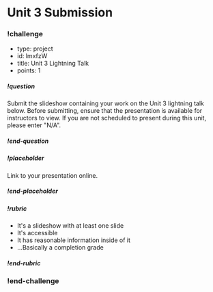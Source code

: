 # Unit 3 Submission

### !challenge

* type: project
* id: lmxfzW
* title: Unit 3 Lightning Talk
* points: 1

##### !question

Submit the slideshow containing your work on the Unit 3 lightning talk below. Before submitting, ensure that the presentation is available for instructors to view. If you are not scheduled to present during this unit, please enter "N/A".

##### !end-question

##### !placeholder

Link to your presentation online.

##### !end-placeholder

##### !rubric

* It's a slideshow with at least one slide
* It's accessible
* It has reasonable information inside of it
* ...Basically a completion grade

##### !end-rubric

### !end-challenge
